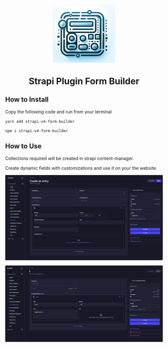 <p align="center">
  <img src="./assets/logo.png" width="200" alt="Logo" />
</p>
<h1 align="center">Strapi Plugin Form Builder</h1>

## How to Install

Copy the following code and run from your terminal

```
yarn add strapi-v4-form-builder
```

```
npm i strapi-v4-form-builder
```

## How to Use
Collections required will be created in strapi content-manager.

Create dynamic fields with customizations and use it on your the website.

![Alt text](assets/form_type.png)

![Alt text](assets/submissions.png)
